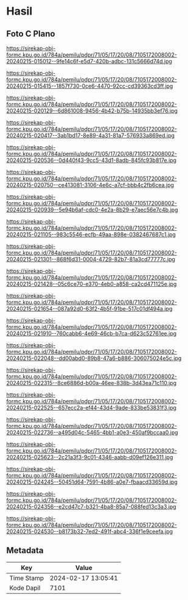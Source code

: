 # Hasil

## Foto C Plano

https://sirekap-obj-formc.kpu.go.id/784a/pemilu/pdpr/71/05/17/20/08/7105172008002-20240215-015012--9fe14c6f-e5d7-420b-adbc-131c5666d74d.jpg

https://sirekap-obj-formc.kpu.go.id/784a/pemilu/pdpr/71/05/17/20/08/7105172008002-20240215-015415--1857f730-0ce6-4470-92cc-cd39363cd3ff.jpg

https://sirekap-obj-formc.kpu.go.id/784a/pemilu/pdpr/71/05/17/20/08/7105172008002-20240215-020129--6d861008-9456-4b42-b75b-14935bb3ef76.jpg

https://sirekap-obj-formc.kpu.go.id/784a/pemilu/pdpr/71/05/17/20/08/7105172008002-20240215-020417--3ab1bd17-8e89-4a31-81a7-576933a869ed.jpg

https://sirekap-obj-formc.kpu.go.id/784a/pemilu/pdpr/71/05/17/20/08/7105172008002-20240215-020536--0d440f43-9cc5-43d1-8adb-845fc93b817e.jpg

https://sirekap-obj-formc.kpu.go.id/784a/pemilu/pdpr/71/05/17/20/08/7105172008002-20240215-020750--ce413081-3106-4e6c-a7cf-bbb4c2fb6cea.jpg

https://sirekap-obj-formc.kpu.go.id/784a/pemilu/pdpr/71/05/17/20/08/7105172008002-20240215-020939--5e94b6af-cdc0-4e2a-8b29-e7aec56e7c4b.jpg

https://sirekap-obj-formc.kpu.go.id/784a/pemilu/pdpr/71/05/17/20/08/7105172008002-20240215-021105--983c5546-ecfb-49aa-898e-0382467687c1.jpg

https://sirekap-obj-formc.kpu.go.id/784a/pemilu/pdpr/71/05/17/20/08/7105172008002-20240215-021301--868f6d31-0004-4729-82b7-81a3cd77777c.jpg

https://sirekap-obj-formc.kpu.go.id/784a/pemilu/pdpr/71/05/17/20/08/7105172008002-20240215-021428--05c6ce70-e370-4eb0-a858-ca2cd471125e.jpg

https://sirekap-obj-formc.kpu.go.id/784a/pemilu/pdpr/71/05/17/20/08/7105172008002-20240215-021654--087a92d0-63f2-4b5f-91be-517c01df494a.jpg

https://sirekap-obj-formc.kpu.go.id/784a/pemilu/pdpr/71/05/17/20/08/7105172008002-20240215-021910--760cabb6-4e69-46cb-b7ca-d623c52761ee.jpg

https://sirekap-obj-formc.kpu.go.id/784a/pemilu/pdpr/71/05/17/20/08/7105172008002-20240215-022048--dd00abd0-89b8-47a6-b886-306075024e5c.jpg

https://sirekap-obj-formc.kpu.go.id/784a/pemilu/pdpr/71/05/17/20/08/7105172008002-20240215-022315--8ce6886d-b00a-46ee-838b-3d43ea71c110.jpg

https://sirekap-obj-formc.kpu.go.id/784a/pemilu/pdpr/71/05/17/20/08/7105172008002-20240215-022525--657ecc2a-ef44-43d4-9ade-833be53831f3.jpg

https://sirekap-obj-formc.kpu.go.id/784a/pemilu/pdpr/71/05/17/20/08/7105172008002-20240215-022736--a495d04c-5465-4bb1-a0e3-450af9bccaa0.jpg

https://sirekap-obj-formc.kpu.go.id/784a/pemilu/pdpr/71/05/17/20/08/7105172008002-20240215-025623--2c21a3f3-9c01-4346-aabb-d09ef126e311.jpg

https://sirekap-obj-formc.kpu.go.id/784a/pemilu/pdpr/71/05/17/20/08/7105172008002-20240215-024245--50451d64-7591-4b86-a0e7-fbaacd33659d.jpg

https://sirekap-obj-formc.kpu.go.id/784a/pemilu/pdpr/71/05/17/20/08/7105172008002-20240215-024356--e2cd47c7-b321-4ba8-85a7-088fed13c3a3.jpg

https://sirekap-obj-formc.kpu.go.id/784a/pemilu/pdpr/71/05/17/20/08/7105172008002-20240215-024530--b8173b32-7ed2-491f-abc4-336f1e9ceefa.jpg


## Metadata

| Key        | Value               |
| ---------- | ------------------- |
| Time Stamp | 2024-02-17 13:05:41 |
| Kode Dapil | 7101                |



